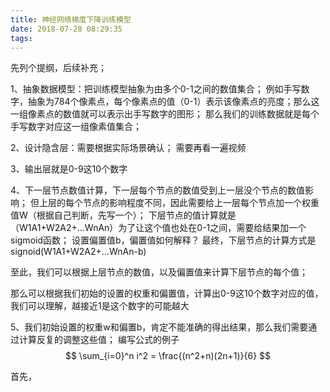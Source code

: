```yaml
---
title: 神经网络梯度下降训练模型
date: 2018-07-28 08:29:35
tags:
---
```

先列个提纲，后续补充；

1、抽象数据模型：把训练模型抽象为由多个0-1之间的数值集合；
例如手写数字，抽象为784个像素点，每个像素点的值（0-1）表示该像素点的亮度；那么这一组像素点的数值就可以表示出手写数字的图形；
那么我们的训练数据就是每个手写数字对应这一组像素值集合；

2、设计隐含层：需要根据实际场景确认；  需要再看一遍视频

3、输出层就是0-9这10个数字

4、下一层节点数值计算，下一层每个节点的数值受到上一层没个节点的数值影响；
但上层的每个节点的影响程度不同，因此需要给上一层每个节点加一个权重值W（根据自己判断，先写一个）；
下层节点的值计算就是（W1A1+W2A2+...WnAn）为了让这个值也处在0-1之间，需要给结果加一个sigmoid函数；
设置偏置值b，偏置值如何解释？
最终，下层节点的计算方式是signoid(W1A1+W2A2+...WnAn-b)

至此，我们可以根据上层节点的数值，以及偏置值来计算下层节点的每个值；

那么可以根据我们初始的设置的权重和偏置值，计算出0-9这10个数字对应的值，我们可以理解，越接近1是这个数字的可能越大

5、我们初始设置的权重w和偏置b，肯定不能准确的得出结果，那么我们需要通过计算反复的调整这些值；
编写公式的例子
$$
\sum_{i=0}^n i^2 = \frac{(n^2+n)(2n+1)}{6}
$$

首先，

